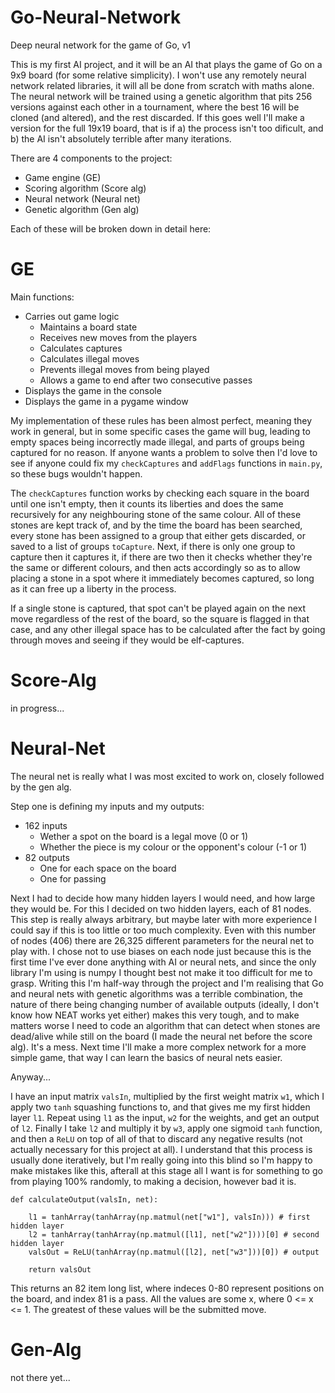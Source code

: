 # Go-Neural-Network

Deep neural network for the game of Go, v1

This is my first AI project, and it will be an AI that plays the game of Go on a 9x9 board (for some relative simplicity). I won't use any remotely neural network related libraries, it will all be done from scratch with maths alone.
The neural network will be trained using a genetic algorithm that pits 256 versions against each other in a tournament, where the best 16 will be cloned (and altered), and the rest discarded.
If this goes well I'll make a version for the full 19x19 board, that is if a) the process isn't too dificult, and b) the AI isn't absolutely terrible after many iterations.

There are 4 components to the project:
- Game engine (GE)
- Scoring algorithm (Score alg)
- Neural network (Neural net)
- Genetic algorithm (Gen alg)

Each of these will be broken down in detail here:

# GE

Main functions:
 - Carries out game logic
   - Maintains a board state
   - Receives new moves from the players
   - Calculates captures
   - Calculates illegal moves
   - Prevents illegal moves from being played
   - Allows a game to end after two consecutive passes
 - Displays the game in the console
 - Displays the game in a pygame window

My implementation of these rules has been almost perfect, meaning they work in general, but in some specific cases the game will bug, leading to empty spaces being incorrectly made illegal, and parts of groups being captured for no reason.
If anyone wants a problem to solve then I'd love to see if anyone could fix my `checkCaptures` and `addFlags` functions in `main.py`, so these bugs wouldn't happen.

The `checkCaptures` function works by checking each square in the board until one isn't empty, then it counts its liberties and does the same recursively for any neighbouring stone of the same colour.
All of these stones are kept track of, and by the time the board has been searched, every stone has been assigned to a group that either gets discarded, or saved to a list of groups `toCapture`.
Next, if there is only one group to capture then it captures it, if there are two then it checks whether they're the same or different colours, and then acts accordingly so as to allow placing a stone in a spot where it immediately becomes captured, so long as it can free up a liberty in the process.

If a single stone is captured, that spot can't be played again on the next move regardless of the rest of the board, so the square is flagged in that case, and any other illegal space has to be calculated after the fact by going through moves and seeing if they would be elf-captures.

# Score-Alg

in progress...

# Neural-Net

The neural net is really what I was most excited to work on, closely followed by the gen alg.

Step one is defining my inputs and my outputs:
 - 162 inputs
   - Wether a spot on the board is a legal move (0 or 1)
   - Whether the piece is my colour or the opponent's colour (-1 or 1)
 - 82 outputs
   - One for each space on the board
   - One for passing

Next I had to decide how many hidden layers I would need, and how large they would be.
For this I decided on two hidden layers, each of 81 nodes.
This step is really always arbitrary, but maybe later with more experience I could say if this is too little or too much complexity.
Even with this number of nodes (406) there are 26,325 different parameters for the neural net to play with.
I chose not to use biases on each node just because this is the first time I've ever done anything with AI or neural nets, and since the only library I'm using is numpy I thought best not make it too difficult for me to grasp.
Writing this I'm half-way through the project and I'm realising that Go and neural nets with genetic algorithms was a terrible combination, the nature of there being changing number of available outputs (ideally, I don't know how NEAT works yet either) makes this very tough, and to make matters worse I need to code an algorithm that can detect when stones are dead/alive while still on the board (I made the neural net before the score alg). It's a mess.
Next time I'll make a more complex network for a more simple game, that way I can learn the basics of neural nets easier.

Anyway...

I have an input matrix `valsIn`, multiplied by the first weight matrix `w1`, which I apply two `tanh` squashing functions to, and that gives me my first hidden layer `l1`.
Repeat using `l1` as the input, `w2` for the weights, and get an output of `l2`.
Finally I take `l2` and multiply it by `w3`, apply one sigmoid `tanh` function, and then a `ReLU` on top of all of that to discard any negative results (not actually necessary for this project at all).
I understand that this process is usually done iteratively, but I'm really going into this blind so I'm happy to make mistakes like this, afterall at this stage all I want is for something to go from playing 100% randomly, to making a decision, however bad it is.
```
def calculateOutput(valsIn, net):
    
    l1 = tanhArray(tanhArray(np.matmul(net["w1"], valsIn))) # first hidden layer
    l2 = tanhArray(tanhArray(np.matmul([l1], net["w2"])))[0] # second hidden layer
    valsOut = ReLU(tanhArray(np.matmul([l2], net["w3"]))[0]) # output
    
    return valsOut
```
This returns an 82 item long list, where indeces 0-80 represent positions on the board, and index 81 is a pass.
All the values are some x, where 0 <= x <= 1. The greatest of these values will be the submitted move.

# Gen-Alg

not there yet...
















